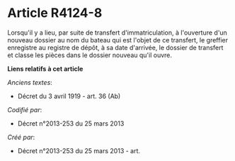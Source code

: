 # Article R4124-8

Lorsqu'il y a lieu, par suite de transfert d'immatriculation, à l'ouverture d'un nouveau dossier au nom du bateau qui est
l'objet de ce transfert, le greffier enregistre au registre de dépôt, à sa date d'arrivée, le dossier de transfert et classe
les pièces dans le dossier nouveau qu'il ouvre.

**Liens relatifs à cet article**

_Anciens textes_:

  - Décret du 3 avril 1919 - art. 36 (Ab)

_Codifié par_:

  - Décret n°2013-253 du 25 mars 2013

_Créé par_:

  - Décret n°2013-253 du 25 mars 2013 - art.
